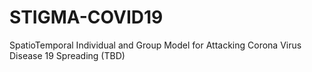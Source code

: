 # STIGMA-COVID19
SpatioTemporal Individual and Group Model for Attacking Corona Virus Disease 19 Spreading
(TBD)
